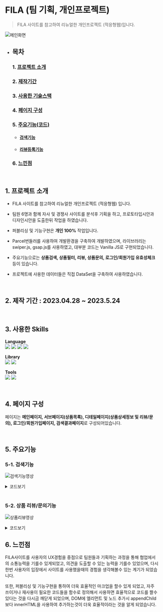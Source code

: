 # FILA (팀 기획, 개인프로젝트)
> FILA 사이트를 참고하여 리뉴얼한 개인프로젝트 (적응형웹)입니다.

![메인화면](https://github.com/Tae-Hyun98/FILA-project/assets/119056869/f7672f96-e27e-450e-871f-46681c279af7)  


- ## 목차  
  ### 1. [프로젝트 소개](#1-프로젝트-소개)
  ### 2. [제작기간](#2-제작-기간--20230428--2023524)
  ### 3. [사용한 기술스택](#3-사용한-skills)
  ### 4. [페이지 구성](#4-페이지-구성-1)
  ### 5. [주요기능(코드)](#5-주요기능)  
     - #### [검색기능](#5-1-검색기능)  
     - #### [리뷰등록기능](#5-2-상품-리뷰문의기능)  
  ### 6. [느낀점](#6-느낀점-1)


<br/> 

## 1. 프로젝트 소개
- FILA 사이트를 참고하여 리뉴얼한 개인프로젝트 (적응형웹) 입니다.

- 팀원 6명과 함께 자사 및 경쟁사 사이트를 분석후 기획을 하고, 프로토타입시안과 디자인시안을 도출한뒤 작업을 하였습니다.

- 퍼블리싱 및 기능구현은 **개인 100%** 작업입니다.

- Parcel번들러를 사용하여 개발환경을 구축하여 개발하였으며, 라이브러리는 swiper.js, gsap.js를 사용하였고, 대부분 코드는 Vanilla JS로 구현되었습니다.  

- 주요기능으로는 **상품검색, 상품필터, 리뷰, 상품문의, 로그인/회원가입 유효성체크** 등이 있습니다.
  
- 프로젝트에 사용한 데이터들은 직접 DataSet을 구축하여 사용하였습니다.

      
  <br/>

## 2. 제작 기간 : 2023.04.28 ~ 2023.5.24

 <br/>
 
## 3. 사용한 Skills  
  **Language**  
  <a href="#!"><img src="https://img.shields.io/badge/html5-E34F26?style=flat&logo=html5&logoColor=white"/></a>
  <a href="#!"><img src="https://img.shields.io/badge/css3-1572B6?style=flat&logo=css3&logoColor=white"/></a>
  <a href="#!"><img src="https://img.shields.io/badge/jquery-0769AD?style=flat&logo=jquery&logoColor=white"/></a>
  <a href="#!"><img src="https://img.shields.io/badge/javascript-F7DF1E?style=flat&logo=javascript&logoColor=white"/></a>

  **Library**  
  <a href="#!"><img src="https://img.shields.io/badge/swiper.js-6332F6?style=flat&logo=swiper&logoColor=white"/></a>
  <a href="#!"><img src="https://img.shields.io/badge/gsap.js-88CE02?style=flat&logo=greensock&logoColor=white"/></a>
    
  **Tools**  
  <a href="#!"><img src="https://img.shields.io/badge/visual studio code-007ACC?style=flat&logo=visualstudiocode&logoColor=white"/></a>
  <a href="#!"><img src="https://img.shields.io/badge/github-181717?style=flat&logo=github&logoColor=white"/></a>

  <br/>
  
## 4. 페이지 구성  
페이지는 **메인페이지, 서브페이지(상품목록), 디테일페이지(상품상세정보 및 리뷰/문의), 로그인/회원가입페이지, 검색결과페이지**로 구성되어있습니다.

<br/>

## 5. 주요기능  
### 5-1. 검색기능  
![검색기능영상](https://github.com/Tae-Hyun98/FILA-project/assets/119056869/5d8ff80f-e1b0-4cd4-ab93-4952bf15326a)

<details>
<summary fontSize:50>코드보기</summary>
        
 #### 검색창의 Input을 통해 입력된값을 DataSet에서 입력된값이 포함된 이름을 필터하고 필터된 값들을 JSON형식으로 변환을하여 setItem으로 값을 search페이지로 전달합니다.  
```javascript
searchBtn.addEventListener('click', () => {
  let word = goInput.value.toLowerCase();
    
  if (word !== '') {
    let result = subData.filter(item => item.name.includes(word));
    goInput.innerHTML = ''
    location.href = 'search.html'
    localStorage.setItem('result', JSON.stringify(result))
    localStorage.setItem('word', word)
  } else if (word === '') {
    console.log('error')
  }
})
```

#### getItem으로 전달된 값을 받으면서 JSON형태의 데이터를 객체형태로 변환하여 저장합니다. 전달된 값이 없거나 length가 0이면 검색결과가 없다고 표시하며, 있다면 상품들을 출력하는 함수인 paginationFunc()함수로 상품들을 출력합니다.  
```javascript
const localData = JSON.parse(localStorage.getItem('result'));
let words = localStorage.getItem('word')

if (localData === '' || localData.length === 0) {
  productList.innerHTML = `<h1>검색결과 해당하는 상품이 없습니다.</h1>`
} else {
  paginationFunc(localData)
}
```

</details>

<br/>
  
### 5-2. 상품 리뷰/문의기능  
![상품리뷰영상](https://github.com/Tae-Hyun98/FILA-project/assets/119056869/6624c8e6-8c29-4c8c-9b72-2d06baf2d00a)

<details>
  <summary>코드보기</summary>  
  
#### 리뷰 및 문의 기능은 조건문으로 값이 비어있지 않다면 등록이 되도록 설계를 하였고, 값을 입력하고 등록하기 버튼을 누를시 함수가 호출되어 입력된 값들을 전달받아 생성된 엘리먼트들에게 appendChild를 이용하여 자식노드로 전달된 값이 추가되어 리뷰를 생성하도록 하였으며, 리뷰가 등록된후 입력이 되어있던 Input값들을 초기화하도록 만들었습니다.
```javascript
const addBtn = document.getElementById('add_btn');
const inputId = document.getElementById('input_id');
const inputTxt = document.getElementById('input_txt');
const reviewList = document.querySelector('.review_list');
const starBtn = document.querySelector('.rating');
const raingIcon = document.querySelectorAll('.rating i');
const today = new Date();
const dayFormat = today.getFullYear() + '.' + (today.getMonth() + 1) + '.' + today.getDate();
let count = 1;

addBtn.addEventListener('click', reviewAdd);

function reviewAdd() {
  if (inputId.value != '' && inputTxt.value != '') {
    const Li = document.createElement('li');
    const Pno = document.createElement('p');
    const Pnum = document.createTextNode(count);
    const Pstar = document.createElement('p');
    const Ptext = document.createElement('p');
    const Pid = document.createElement('p');
    const Ptoday = document.createElement('p');
    const Today = document.createTextNode(dayFormat);
    const Pdel = document.createElement('button');
    const del = document.createTextNode('X');
    const userId = document.createTextNode(inputId.value);
    const userTxt = document.createTextNode(inputTxt.value);

    Li.appendChild(Pno);
    Li.appendChild(Pstar);
    Li.appendChild(Ptext);
    Li.appendChild(Pid);
    Li.appendChild(Ptoday);
    Li.appendChild(Pdel);

    Ptoday.appendChild(Today);
    Pno.appendChild(Pnum);
    Ptext.appendChild(userTxt);
    Pid.appendChild(userId);
    Pdel.appendChild(del);
    Pdel.setAttribute('class', 'delete');
    Pstar.setAttribute('class', 'star');
    reviewList.appendChild(Li);

    inputId.value = '';
    inputTxt.value = '';
    count++;
    
    //별점출력
    Pstar.innerHTML = starBtn.innerHTML;
    
    raingIcon.forEach((item) => {
    item.setAttribute('class', 'far fa-star rating_star');
  })
  } else {
    alert('값을 입력하세요');
  }
  
}
```  

#### 생성된 리뷰 삭제시 X버튼을 누르면 클릭된 delete버튼의 인덱스 번호를 찾아 해당 인덱스의 부모노드전체를 삭제하는 방식으로 구현하였습니다.
```javascript
let delBtn = document.querySelectorAll('.delete');
    for (let i = 0; i < delBtn.length; i++) {
      delBtn[i].addEventListener('click', function () {
        if (delBtn[i].parentNode.parentNode) {
          this.parentNode.parentNode.removeChild(this.parentNode);
        }
      });
    }
```
</details>

## 6. 느낀점
FILA사이트를 사용자의 UX경험을 중점으로 팀원들과 기획하는 과정을 통해 협업에서의 소통능력을 기를수 있게되었고, 의견을 도출할 수 있는 능력을 기를수 있었으며, 다시한번 사용자의 입장에서 사이트를 사용했을때의 경험을 생각해볼수 있는 계기가 되었습니다.  


또한, 퍼블리싱 및 기능구현을 통하여 더욱 효율적인 마크업을 할수 있게 되었고, 자주 쓰이거나 재사용이 필요한 코드들을 함수로 정의해서 사용하면 효율적으로 코드를 짤수 있다는 것을 다시금 깨닫게 되었으며, 
DOM에 엘리먼트 및 노드 추가시 appendChild보다 innerHTML을 사용하여 추가하는것이 더욱 효율적이라는 것을 알게 되었습니다.

